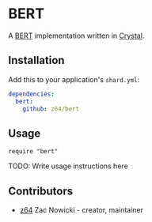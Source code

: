 # BERT

A [BERT](http://bert-rpc.org/) implementation written in [Crystal](https://crystal-lang.org).

## Installation

Add this to your application's `shard.yml`:

```yaml
dependencies:
  bert:
    github: z64/bert
```

## Usage

```crystal
require "bert"
```

TODO: Write usage instructions here

## Contributors

- [z64](https://github.com/z64) Zac Nowicki - creator, maintainer
